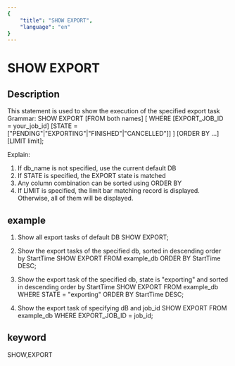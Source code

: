 ```yaml
---
{
    "title": "SHOW EXPORT",
    "language": "en"
}
---
```


<!-- 
Licensed to the Apache Software Foundation (ASF) under one
or more contributor license agreements.  See the NOTICE file
distributed with this work for additional information
regarding copyright ownership.  The ASF licenses this file
to you under the Apache License, Version 2.0 (the
"License"); you may not use this file except in compliance
with the License.  You may obtain a copy of the License at

  http://www.apache.org/licenses/LICENSE-2.0

Unless required by applicable law or agreed to in writing,
software distributed under the License is distributed on an
"AS IS" BASIS, WITHOUT WARRANTIES OR CONDITIONS OF ANY
KIND, either express or implied.  See the License for the
specific language governing permissions and limitations
under the License.
-->

# SHOW EXPORT

## Description

This statement is used to show the execution of the specified export task
Grammar:
SHOW EXPORT
[FROM both names]
[
WHERE
[EXPORT_JOB_ID = your_job_id]
[STATE = ["PENDING"|"EXPORTING"|"FINISHED"|"CANCELLED"]]
]
[ORDER BY ...]
[LIMIT limit];

Explain:

1) If db_name is not specified, use the current default DB
2) If STATE is specified, the EXPORT state is matched
3) Any column combination can be sorted using ORDER BY
4) If LIMIT is specified, the limit bar matching record is displayed. Otherwise, all of them will be displayed.

## example

1. Show all export tasks of default DB
SHOW EXPORT;

2. Show the export tasks of the specified db, sorted in descending order by StartTime
SHOW EXPORT FROM example_db ORDER BY StartTime DESC;

3. Show the export task of the specified db, state is "exporting" and sorted in descending order by StartTime
SHOW EXPORT FROM example_db WHERE STATE = "exporting" ORDER BY StartTime DESC;

4. Show the export task of specifying dB and job_id
SHOW EXPORT FROM example_db WHERE EXPORT_JOB_ID = job_id;

## keyword

SHOW,EXPORT
